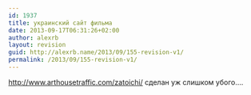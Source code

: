 ```yaml
---
id: 1937
title: украинский сайт фильма
date: 2013-09-17T06:31:26+02:00
author: alexrb
layout: revision
guid: http://alexrb.name/2013/09/155-revision-v1/
permalink: /2013/09/155-revision-v1/
---
```

http://www.arthousetraffic.com/zatoichi/ сделан уж слишком убого&#8230;.